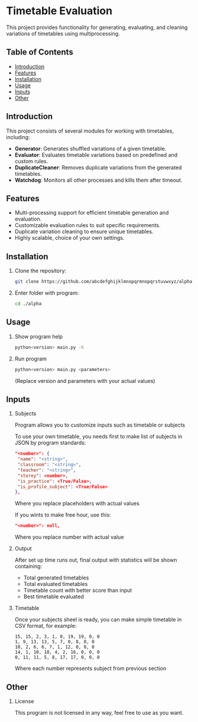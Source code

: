 # Timetable Evaluation

This project provides functionality for generating, evaluating, and cleaning variations of timetables using multiprocessing.

## Table of Contents

- [Introduction](#introduction)
- [Features](#features)
- [Installation](#installation)
- [Usage](#usage)
- [Inputs](#inputs)
- [Other](#Other)

## Introduction

This project consists of several modules for working with timetables, including:

- **Generator**: Generates shuffled variations of a given timetable.
- **Evaluator**: Evaluates timetable variations based on predefined and custom rules.
- **DuplicateCleaner**: Removes duplicate variations from the generated timetables.
- **Watchdog**: Monitors all other processes and kills them after timeout.

## Features

- Multi-processing support for efficient timetable generation and evaluation.
- Customizable evaluation rules to suit specific requirements.
- Duplicate variation cleaning to ensure unique timetables.
- Highly scalable, choice of your own settings.

## Installation

1. Clone the repository:

   ```bash
   git clone https://github.com/abcdefghijklmnopqrmnopqrstuvwxyz/alpha.git

2. Enter folder with program:

   ```bash
   cd ./alpha

## Usage

1. Show program help

   ```bash
   python<version> main.py -h

2. Run program

   ```bash
   python<version> main.py <parameters>
   ```

   (Replace version and parameters with your actual values)

## Inputs

1. Subjects

   Program allows you to customize inputs such as timetable or subjects

   To use your own timetable, you needs first to make list of subjects in JSON by program standards:

   ```json
   "<number>": {
    "name": "<string>",
    "classroom": "<string>",
    "teacher": "<string>",
    "storey": <number>,
    "is_practice": <True/False>,
    "is_profile_subject": <True/False>
   },
   ```

   Where you replace placeholders with actual values
   
   If you wints to make free hour, use this:

   ```json
   "<number>": null,
   ```

   Where you replace number with actual value

3. Output

   After set up time runs out, final output with statistics will be shown containing:
      - Total generated timetables 
      - Total evaluated timetables
      - Timetable count with better score than input
      - Best timetable evaluated 

2. Timetable

   Once your subjects sheel is ready, you can make simple timetable in CSV format, for example:

   ```csv
   15, 15, 2, 3, 1, 0, 19, 19, 0, 0
   1, 9, 13, 13, 5, 7, 0, 8, 0, 0
   10, 2, 6, 6, 7, 1, 12, 0, 0, 0
   14, 1, 10, 18, 4, 2, 16, 0, 0, 0
   0, 11, 11, 5, 8, 17, 17, 0, 0, 0
   ```

   Where each number represents subject from previous section

## Other

1. License

   This program is not licensed in any way, feel free to use as you want.

